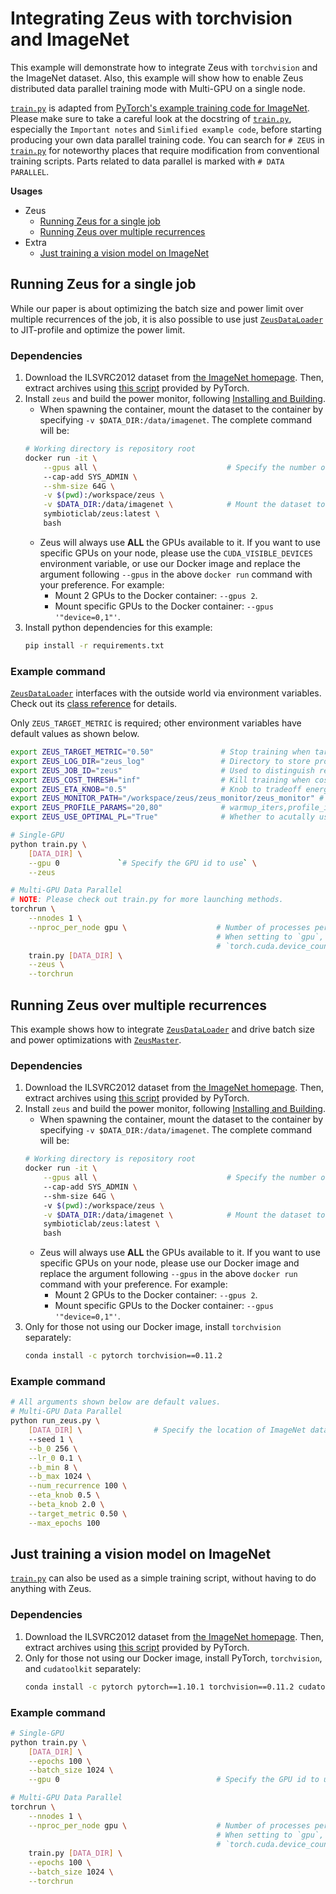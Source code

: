 # Integrating Zeus with torchvision and ImageNet

This example will demonstrate how to integrate Zeus with `torchvision` and the ImageNet dataset.
Also, this example will show how to enable Zeus distributed data parallel training mode with Multi-GPU on a single node. 

[`train.py`](train.py) is adapted from [PyTorch's example training code for ImageNet](https://github.com/pytorch/examples/blob/main/imagenet/main.py).
Please make sure to take a careful look at the docstring of [`train.py`](train.py), especially the `Important notes` and `Simlified example code`, before starting producing your own data parallel training code.
You can search for `# ZEUS` in [`train.py`](train.py) for noteworthy places that require modification from conventional training scripts.
Parts related to data parallel is marked with `# DATA PARALLEL`.

**Usages**

- Zeus
    - [Running Zeus for a single job](#running-zeus-for-a-single-job)
    - [Running Zeus over multiple recurrences](#running-zeus-over-multiple-recurrences)
- Extra
    - [Just training a vision model on ImageNet](#just-training-a-vision-model-on-imagenet)

## Running Zeus for a single job

While our paper is about optimizing the batch size and power limit over multiple recurrences of the job, it is also possible to use just [`ZeusDataLoader`](https://ml.energy/zeus/reference/run/dataloader/#zeus.run.dataloader.ZeusDataLoader) to JIT-profile and optimize the power limit.

### Dependencies

1. Download the ILSVRC2012 dataset from [the ImageNet homepage](http://www.image-net.org/).
    Then, extract archives using [this script](https://github.com/pytorch/examples/blob/main/imagenet/extract_ILSVRC.sh) provided by PyTorch.
2. Install `zeus` and build the power monitor, following [Installing and Building](https://ml.energy/zeus/getting_started/installing_and_building/).
   - When spawning the container, mount the dataset to the container by specifying `-v $DATA_DIR:/data/imagenet`. The complete command will be:
    ```sh
    # Working directory is repository root
    docker run -it \
        --gpus all \                             # Specify the number of GPUs to use. When `all` is set, all the GPUs will be used.
        --cap-add SYS_ADMIN \
        --shm-size 64G \
        -v $(pwd):/workspace/zeus \
        -v $DATA_DIR:/data/imagenet \            # Mount the dataset to the container 
        symbioticlab/zeus:latest \
        bash
    ```
    - Zeus will always use **ALL** the GPUs available to it. If you want to use specific GPUs on your node, please use the `CUDA_VISIBLE_DEVICES` environment variable, or use our Docker image and replace the argument following `--gpus` in the above `docker run` command with your preference. For example:
      - Mount 2 GPUs to the Docker container: `--gpus 2`.
      - Mount specific GPUs to the Docker container: `--gpus '"device=0,1"'`.
3. Install python dependencies for this example:
    ```sh
    pip install -r requirements.txt
    ```

### Example command

[`ZeusDataLoader`](https://ml.energy/zeus/reference/run/dataloader/#zeus.run.dataloader.ZeusDataLoader) interfaces with the outside world via environment variables.
Check out its [class reference](https://ml.energy/zeus/reference/run/dataloader/#zeus.run.dataloader.ZeusDataLoader) for details.

Only `ZEUS_TARGET_METRIC` is required; other environment variables have default values as shown below.

```bash
export ZEUS_TARGET_METRIC="0.50"               # Stop training when target val metric is reached
export ZEUS_LOG_DIR="zeus_log"                 # Directory to store profiling logs
export ZEUS_JOB_ID="zeus"                      # Used to distinguish recurrences, so not important
export ZEUS_COST_THRESH="inf"                  # Kill training when cost (Equation 2) exceeds this
export ZEUS_ETA_KNOB="0.5"                     # Knob to tradeoff energy and time (Equation 2)
export ZEUS_MONITOR_PATH="/workspace/zeus/zeus_monitor/zeus_monitor" # Path to power monitor
export ZEUS_PROFILE_PARAMS="20,80"             # warmup_iters,profile_iters for each power limit
export ZEUS_USE_OPTIMAL_PL="True"              # Whether to acutally use the optimal PL found

# Single-GPU
python train.py \
    [DATA_DIR] \
    --gpu 0             `# Specify the GPU id to use` \
    --zeus

# Multi-GPU Data Parallel
# NOTE: Please check out train.py for more launching methods.
torchrun \
    --nnodes 1 \
    --nproc_per_node gpu \                    # Number of processes per node, should be equal to the number of GPUs.
                                              # When setting to `gpu`, it means use all the GPUs available, i.e. 
                                              # `torch.cuda.device_count()`.
    train.py [DATA_DIR] \
    --zeus \
    --torchrun
```

## Running Zeus over multiple recurrences

This example shows how to integrate [`ZeusDataLoader`](https://ml.energy/zeus/reference/run/dataloader/#zeus.run.dataloader.ZeusDataLoader) and drive batch size and power optimizations with [`ZeusMaster`](https://ml.energy/zeus/reference/run/master/#zeus.run.master.ZeusMaster).

### Dependencies

1. Download the ILSVRC2012 dataset from [the ImageNet homepage](http://www.image-net.org/).
    Then, extract archives using [this script](https://github.com/pytorch/examples/blob/main/imagenet/extract_ILSVRC.sh) provided by PyTorch.
2. Install `zeus` and build the power monitor, following [Installing and Building](https://ml.energy/zeus/getting_started/installing_and_building/).
   - When spawning the container, mount the dataset to the container by specifying `-v $DATA_DIR:/data/imagenet`. The complete command will be:
    ```sh
    # Working directory is repository root
    docker run -it \
        --gpus all \                             # Specify the number of GPUs to use. When `all` is set, all the GPUs will be used.
        --cap-add SYS_ADMIN \           
        --shm-size 64G \              
        -v $(pwd):/workspace/zeus \
        -v $DATA_DIR:/data/imagenet \            # Mount the dataset to the container 
        symbioticlab/zeus:latest \
        bash
    ```
    - Zeus will always use **ALL** the GPUs available to it. If you want to use specific GPUs on your node, please use our Docker image and replace the argument following `--gpus` in the above `docker run` command with your preference. For example:
      - Mount 2 GPUs to the Docker container: `--gpus 2`.
      - Mount specific GPUs to the Docker container: `--gpus '"device=0,1"'`.
3. Only for those not using our Docker image, install `torchvision` separately:
    ```sh
    conda install -c pytorch torchvision==0.11.2
    ```

### Example command

```sh
# All arguments shown below are default values.
# Multi-GPU Data Parallel
python run_zeus.py \
    [DATA_DIR] \                # Specify the location of ImageNet dataset
    --seed 1 \
    --b_0 256 \
    --lr_0 0.1 \
    --b_min 8 \
    --b_max 1024 \
    --num_recurrence 100 \
    --eta_knob 0.5 \
    --beta_knob 2.0 \
    --target_metric 0.50 \
    --max_epochs 100
```

## Just training a vision model on ImageNet

[`train.py`](train.py) can also be used as a simple training script, without having to do anything with Zeus.

### Dependencies

1. Download the ILSVRC2012 dataset from [the ImageNet homepage](http://www.image-net.org/).
    Then, extract archives using [this script](https://github.com/pytorch/examples/blob/main/imagenet/extract_ILSVRC.sh) provided by PyTorch.
2. Only for those not using our Docker image, install PyTorch, `torchvision`, and `cudatoolkit` separately:
    ```sh
    conda install -c pytorch pytorch==1.10.1 torchvision==0.11.2 cudatoolkit==11.3.1
    ```

### Example command

```sh
# Single-GPU
python train.py \
    [DATA_DIR] \
    --epochs 100 \
    --batch_size 1024 \
    --gpu 0                                   # Specify the GPU id to use

# Multi-GPU Data Parallel
torchrun \
    --nnodes 1 \
    --nproc_per_node gpu \                    # Number of processes per node, should be equal to the number of GPUs.
                                              # When setting to `gpu`, it means use all the GPUs available, i.e. 
                                              # `torch.cuda.device_count()`.
    train.py [DATA_DIR] \
    --epochs 100 \
    --batch_size 1024 \
    --torchrun
```
